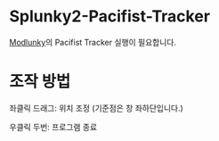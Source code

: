 # Splunky2-Pacifist-Tracker

[Modlunky](https://github.com/spelunky-fyi/modlunky2/releases)의 Pacifist Tracker 실행이 필요합니다.

# 조작 방법

좌클릭 드래그: 위치 조정 (기준점은 창 좌하단입니다.)

우클릭 두번: 프로그램 종료
